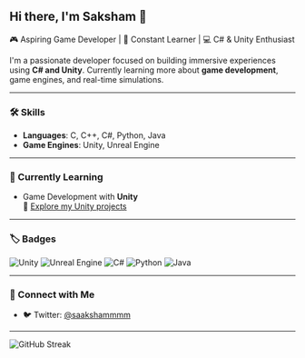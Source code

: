 
## Hi there, I'm Saksham 👋

🎮 Aspiring Game Developer | 🧠 Constant Learner | 💻 C# & Unity Enthusiast

I'm a passionate developer focused on building immersive experiences using **C# and Unity**. Currently learning more about **game development**, game engines, and real-time simulations.

---

### 🛠️ Skills

- **Languages**: C, C++, C#, Python, Java  
- **Game Engines**: Unity, Unreal Engine

---

### 🌱 Currently Learning

- Game Development with **Unity**  
  🔗 [Explore my Unity projects](https://github.com/saakshammm/Unity-Projects)

---

### 🏷️ Badges

![Unity](https://img.shields.io/badge/Engine-Unity-000000?style=for-the-badge&logo=unity&logoColor=white)
![Unreal Engine](https://img.shields.io/badge/Engine-Unreal-313131?style=for-the-badge&logo=unrealengine&logoColor=white)
![C#](https://img.shields.io/badge/Code-C%23-5C2D91?style=for-the-badge&logo=csharp&logoColor=white)
![Python](https://img.shields.io/badge/Code-Python-3776AB?style=for-the-badge&logo=python&logoColor=white)
![Java](https://img.shields.io/badge/Code-Java-ED8B00?style=for-the-badge&logo=openjdk&logoColor=white)

---

### 🤝 Connect with Me

- 🐦 Twitter: [@saakshammmm](https://twitter.com/saakshammmm)

---

<!-- Optional GitHub streak stats -->
![GitHub Streak](https://github-readme-streak-stats.herokuapp.com/?user=saakshammm&theme=tokyonight&hide_border=true)
